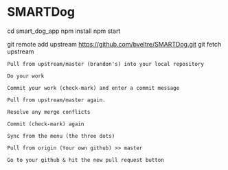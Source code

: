 # SMARTDog

cd smart_dog_app
npm install
npm start

git remote add upstream https://github.com/bveltre/SMARTDog.git
git fetch upstream
```
Pull from upstream/master (brandon's) into your local repository

Do your work

Commit your work (check-mark) and enter a commit message

Pull from upstream/master again.

Resolve any merge conflicts

Commit (check-mark) again

Sync from the menu (the three dots)

Pull from origin (Your own github) >> master

Go to your github & hit the new pull request button